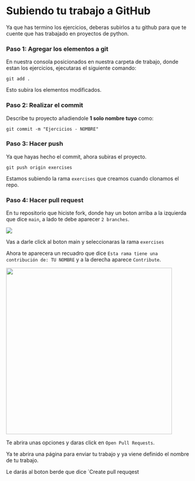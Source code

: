 # Subiendo tu trabajo a GitHub

Ya que has termino los ejercicios, deberas subirlos a tu github para que te cuente que has trabajado en proyectos de python. 

### Paso 1: Agregar los elementos a git
En nuestra consola posicionados en nuestra carpeta de trabajo, donde estan los ejercicios, ejecutaras el siguiente comando:

```Git
git add .
```

Esto subira los elementos modificados.

### Paso 2: Realizar el commit

Describe tu proyecto añadiendole **1 solo nombre tuyo** como: 

```Git
git commit -m "Ejercicios - NOMBRE"
```

### Paso 3: Hacer push

Ya que hayas hecho el commit, ahora subiras el proyecto.

```Git
git push origin exercises
```

Estamos subiendo la rama `exercises` que creamos cuando clonamos el repo.

### Paso 4: Hacer pull request

En tu repositorio que hiciste fork, donde hay un boton arriba a la izquierda que dice `main`, a lado te debe aparecer `2 branches`.

![](https://diarioinforme.com/wp-content/uploads/2022/01/Click-Branches..png)

Vas a darle click al boton main y seleccionaras la rama `exercises`

Ahora te aparecera un recuadro que dice `Esta rama tiene una contribución de: TU NOMBRE` y a la derecha aparece `Contribute`.

<img src="https://www.earthdatascience.org/images/earth-analytics/git-version-control/github-create-new-pull-request.png" width="450">

Te abrira unas opciones y daras click en `Open Pull Requests`.

Ya te abrira una página para enviar tu trabajo y ya viene definido el nombre de tu trabajo. 

Le darás al boton berde que dice `Create pull requqest
